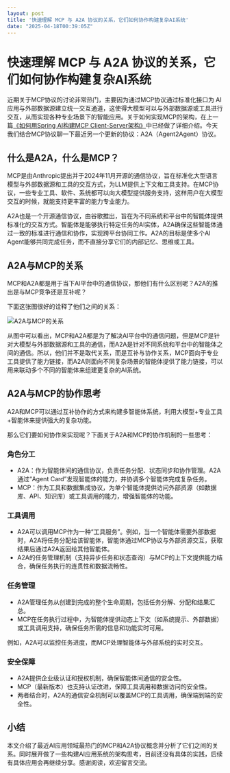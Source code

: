 ```yaml
---
layout: post
title: '快速理解 MCP 与 A2A 协议的关系，它们如何协作构建复杂AI系统'
date: "2025-04-18T00:39:05Z"
---
```

快速理解 MCP 与 A2A 协议的关系，它们如何协作构建复杂AI系统
===================================

近期关于MCP协议的讨论非常热门，主要因为通过MCP协议通过标准化接口为 AI 应用与外部数据源建立统一交互通道，这使得大模型可以与外部数据源或工具进行交互，从而实现各种专业场景下的智能应用。关于如何实现MCP的架构，在上一篇[《如何用Spring AI构建MCP Client-Server架构》](https://spring.didispace.com/article/spring-ai-mcp.html)中已经做了详细介绍。今天我们结合MCP协议聊一下最近另一个更新的协议：A2A（Agent2Agent）协议。

什么是A2A，什么是MCP？
--------------

MCP是由Anthropic提出并于2024年11月开源的通信协议，旨在标准化大型语言模型与外部数据源和工具的交互方式，为LLM提供上下文和工具支持。在MCP协议，一些专业工具、软件、系统都可以向大模型提供服务支持，这样用户在大模型交互的时候，就能支持更丰富的能力专业能力。

A2A也是一个开源通信协议，由谷歌推出，旨在为不同系统和平台中的智能体提供标准化的交互方式。智能体是能够执行特定任务的AI实体，A2A确保这些智能体通过一致的标准进行通信和协作，实现跨平台协同工作。A2A的目标是使多个AI Agent能够共同完成任务，而不直接分享它们的内部记忆、思维或工具。

A2A与MCP的关系
----------

MCP和A2A都是用于当下AI平台中的通信协议，那他们有什么区别呢？A2A的推出是与MCP竞争还是互补呢？

下面这张图很好的诠释了他们之间的关系：

![A2A与MCP的关系](https://static.didispace.com/images3/a8cc7561bc85b201cbe90e462729f45a.png)

从图中可以看出，MCP和A2A都是为了解决AI平台中的通信问题，但是MCP是针对大模型与外部数据源和工具的通信，而A2A是针对不同系统和平台中的智能体之间的通信。所以，他们并不是取代关系，而是互补与协作关系，MCP面向于专业工具提供了能力链接，而A2A则面向不同复杂场景的智能体提供了能力链接，可以用来联动多个不同的智能体来组建更复杂的AI系统。

A2A与MCP的协作思考
------------

A2A和MCP可以通过互补协作的方式来构建多智能体系统，利用大模型+专业工具+智能体来提供强大的复杂功能。

那么它们要如何协作来实现呢？下面关于A2A和MCP的协作机制的一些思考：

### 角色分工

*   A2A：作为智能体间的通信协议，负责任务分配、状态同步和协作管理。A2A通过“Agent Card”发现智能体的能力，并协调多个智能体完成复杂任务。
*   MCP：作为工具和数据集成协议，为单个智能体提供访问外部资源（如数据库、API、知识库）或工具调用的能力，增强智能体的功能。

### 工具调用

*   A2A可以调用MCP作为一种“工具服务”。例如，当一个智能体需要外部数据时，A2A将任务分配给该智能体，智能体通过MCP协议与外部资源交互，获取结果后通过A2A返回给其他智能体。
*   A2A的任务管理机制（支持异步任务和状态查询）与MCP的上下文提供能力结合，确保任务执行的连贯性和数据流畅性。

### 任务管理

*   A2A管理任务从创建到完成的整个生命周期，包括任务分解、分配和结果汇总。
*   MCP在任务执行过程中，为智能体提供动态上下文（如系统提示、外部数据）或工具调用支持，确保任务所需的信息和功能实时可用。

例如，A2A可以监控任务进度，而MCP处理智能体与外部系统的实时交互。

### 安全保障

*   A2A提供企业级认证和授权机制，确保智能体间通信的安全性。
*   MCP（最新版本）也支持认证改进，保障工具调用和数据访问的安全性。
*   两者结合时，A2A的通信安全机制可以覆盖MCP的工具调用，确保端到端的安全性。

小结
--

本文介绍了最近AI应用领域最热门的MCP和A2A协议概念并分析了它们之间的关系。同时展开做了一些构建AI应用系统的架构思考，目前还没有具体的实践，后续有具体应用会再继续分享。感谢阅读，欢迎留言交流。